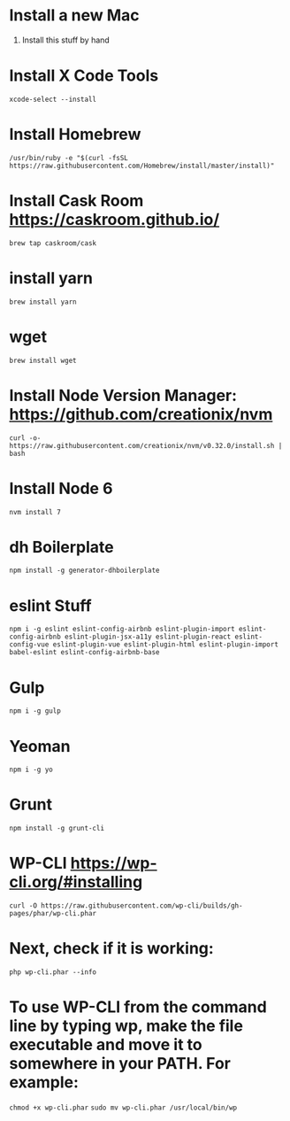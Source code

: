 # Install a new Mac

1. Install this stuff by hand


# Install X Code Tools
`xcode-select --install`


# Install Homebrew
`/usr/bin/ruby -e "$(curl -fsSL https://raw.githubusercontent.com/Homebrew/install/master/install)"`


# Install Cask Room https://caskroom.github.io/
`brew tap caskroom/cask`


# install yarn
`brew install yarn`


# wget
`brew install wget`


# Install Node Version Manager: https://github.com/creationix/nvm
`curl -o- https://raw.githubusercontent.com/creationix/nvm/v0.32.0/install.sh | bash`


# Install Node 6
`nvm install 7`


# dh Boilerplate
`npm install -g generator-dhboilerplate`


# eslint Stuff
`npm i -g eslint eslint-config-airbnb eslint-plugin-import eslint-config-airbnb eslint-plugin-jsx-a11y eslint-plugin-react eslint-config-vue eslint-plugin-vue eslint-plugin-html eslint-plugin-import babel-eslint eslint-config-airbnb-base`


# Gulp
`npm i -g gulp`


# Yeoman
`npm i -g yo`


# Grunt
`npm install -g grunt-cli`


# WP-CLI https://wp-cli.org/#installing
`curl -O https://raw.githubusercontent.com/wp-cli/builds/gh-pages/phar/wp-cli.phar`

# Next, check if it is working:
`php wp-cli.phar --info`

# To use WP-CLI from the command line by typing wp, make the file executable and move it to somewhere in your PATH. For example:
`chmod +x wp-cli.phar`
`sudo mv wp-cli.phar /usr/local/bin/wp`
